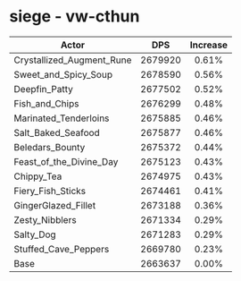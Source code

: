 # siege - vw-cthun
| Actor | DPS | Increase |
|---|:---:|:---:|
|Crystallized_Augment_Rune|2679920|0.61%|
|Sweet_and_Spicy_Soup|2678590|0.56%|
|Deepfin_Patty|2677502|0.52%|
|Fish_and_Chips|2676299|0.48%|
|Marinated_Tenderloins|2675885|0.46%|
|Salt_Baked_Seafood|2675877|0.46%|
|Beledars_Bounty|2675372|0.44%|
|Feast_of_the_Divine_Day|2675123|0.43%|
|Chippy_Tea|2674975|0.43%|
|Fiery_Fish_Sticks|2674461|0.41%|
|GingerGlazed_Fillet|2673188|0.36%|
|Zesty_Nibblers|2671334|0.29%|
|Salty_Dog|2671283|0.29%|
|Stuffed_Cave_Peppers|2669780|0.23%|
|Base|2663637|0.00%|
